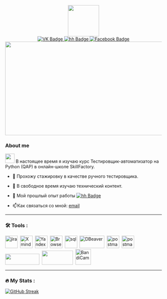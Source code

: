 <div id="header" align="center">
  <img src="https://media.giphy.com/media/gw3IWyGkC0rsazTi/giphy.gif" width="100"/>
</div>
<div id="badges"align="center">
  <a href="https://vk.com/id80284002">
    <img src="https://img.shields.io/badge/VK-blue?style=for-the-badge&logo=VK&logoColor=white" alt="VK Badge"/>
  </a>
   <a href="https://hh.ru/applicant/resumes/view?resume=2726706dff0b94a9650039ed1f6a5152734767">
    <img src="https://img.shields.io/badge/hh-red?style=for-the-badge&logo=hh&logoColor=white" alt="hh Badge"/>
  </a>
  <a href="https://www.facebook.com/profile.php?id=100001524171848">
    <img src="https://img.shields.io/badge/Facebook-blue?style=for-the-badge&logo=Facebook&logoColor=white" alt="Facebook Badge"/>
  </a>
</div>
<div align="center">
  <img src="https://media.giphy.com/media/xTiTnxpQ3ghPiB2Hp6/giphy.gif" width="600" height="300"/>
</div>

### About me
<img src="https://media.giphy.com/media/WUlplcMpOCEmTGBtBW/giphy.gif" width="30"> В настоящее время я изучаю курс Тестировщик-автоматизатор на Python (QAP) в онлайн-школе SkillFactory.

- :telescope: Прохожу стажировку в качестве ручного тестировщика.

- :seedling: В свободное время изучаю технический контент.

- 📄 Мой прошлый опыт работы  </a>
   <a href="https://hh.ru/applicant/resumes/view?resume=2726706dff0b94a9650039ed1f6a5152734767">
    <img src="https://img.shields.io/badge/hh-red?style=for-the-badge&logo=hh&logoColor=white" alt="hh Badge"/>
  </a>

- :mailbox:Как связаться со мной: [email](mailto:antonbaranov@inbox.ru)

---

### :hammer_and_wrench: Tools :
<img src="https://cdn.jsdelivr.net/gh/devicons/devicon/icons/jira/jira-original.svg" title="jira" width="40" height="40"/>&nbsp;
<img src="https://migsoft.ru/upload/iblock/0d8/0d8032d6e7d0a12526457f6ba0b8c78a.JPG" title="Xmind" width="40" height="40"/>&nbsp;
<img src="https://upload.wikimedia.org/wikipedia/commons/thumb/2/2c/Logo_Yandex.Tracker_2018.svg/1200px-Logo_Yandex.Tracker_2018.svg.png" title="Yandex.Tracker" width="40" height="40"/>&nbsp;
<img src="https://www.logolynx.com/images/logolynx/d4/d41c80ad44aa88207d3d79b5c02717c4.jpeg" title="BrowserStack" width="40" height="40"/>&nbsp;
<img src="https://cdn.jsdelivr.net/gh/devicons/devicon/icons/postgresql/postgresql-original.svg" title="sql" width="40" height="40"/>&nbsp;
<img src="https://static.codepre.com/uploads/1648115192.png" title="DBeaver" width="80" height="40"/>&nbsp;
<img src="https://gitlab.com/uploads/-/system/project/avatar/16930776/postman.png" title="postman" width="40" height="40"/>&nbsp;
<img src="https://logos-download.com/wp-content/uploads/2021/01/Swagger_Logo.png" title="postman" width="40" height="40"/>&nbsp;
<img src="https://teremokgames.com/common/img/logoPairwise.png" width="110" height="35"/>&nbsp;
<img src="https://www.cellsoftware.co.uk/wp-content/uploads/2020/12/csw_testraiil.jpg" width="100" height="45"/>&nbsp;
<img src="https://avatars.mds.yandex.net/i?id=1179e99fa60c4ef443bab7fab34c97cc8fc00e78-5233398-images-thumbs&n=13" title="BandiCam" width="50" height="50"/>&nbsp;

---

### :fire: My Stats :
[![GitHub Streak](http://github-readme-streak-stats.herokuapp.com?user=AntonChehov78&theme=dark&background=000000)](https://git.io/streak-stats)
<div align="center">
<img src="https://komarev.com/ghpvc/?username=your-github-AntonChehov78&style=flat-square&color=grey" alt=""/>
  </div>
